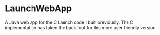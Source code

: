 
LaunchWebApp
============

A Java web app for the C Launch code I built previously. The C implementation has taken the back foot for this more user friendly version
